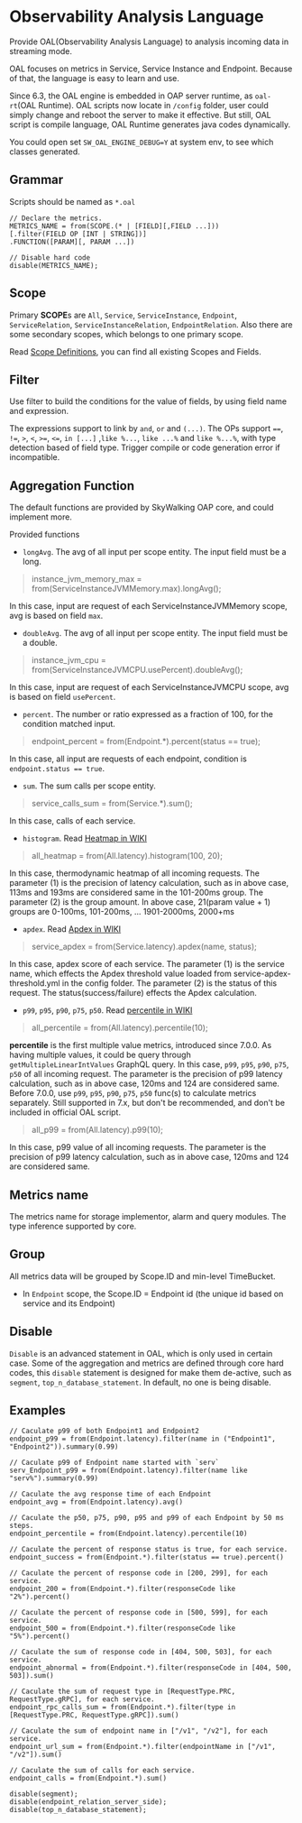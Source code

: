 # Observability Analysis Language
Provide OAL(Observability Analysis Language) to analysis incoming data in streaming mode. 

OAL focuses on metrics in Service, Service Instance and Endpoint. Because of that, the language is easy to 
learn and use.


Since 6.3, the OAL engine is embedded in OAP server runtime, as `oal-rt`(OAL Runtime).
OAL scripts now locate in `/config` folder, user could simply change and reboot the server to make it effective.
But still, OAL script is compile language, OAL Runtime generates java codes dynamically.

You could open set `SW_OAL_ENGINE_DEBUG=Y` at system env, to see which classes generated.

## Grammar
Scripts should be named as `*.oal`
```
// Declare the metrics.
METRICS_NAME = from(SCOPE.(* | [FIELD][,FIELD ...]))
[.filter(FIELD OP [INT | STRING])]
.FUNCTION([PARAM][, PARAM ...])

// Disable hard code 
disable(METRICS_NAME);
```

## Scope
Primary **SCOPE**s are `All`, `Service`, `ServiceInstance`, `Endpoint`, `ServiceRelation`, `ServiceInstanceRelation`, `EndpointRelation`.
Also there are some secondary scopes, which belongs to one primary scope. 

Read [Scope Definitions](scope-definitions.md), you can find all existing Scopes and Fields.


## Filter
Use filter to build the conditions for the value of fields, by using field name and expression. 

The expressions support to link by `and`, `or` and `(...)`. 
The OPs support `==`, `!=`, `>`, `<`, `>=`, `<=`, `in [...]` ,`like %...`, `like ...%` and `like %...%`, with type detection based of field type. Trigger compile
 or code generation error if incompatible. 

## Aggregation Function
The default functions are provided by SkyWalking OAP core, and could implement more. 

Provided functions
- `longAvg`. The avg of all input per scope entity. The input field must be a long.
> instance_jvm_memory_max = from(ServiceInstanceJVMMemory.max).longAvg();

In this case, input are request of each ServiceInstanceJVMMemory scope, avg is based on field `max`.
- `doubleAvg`. The avg of all input per scope entity. The input field must be a double.
> instance_jvm_cpu = from(ServiceInstanceJVMCPU.usePercent).doubleAvg();

In this case, input are request of each ServiceInstanceJVMCPU scope, avg is based on field `usePercent`.
- `percent`. The number or ratio expressed as a fraction of 100, for the condition matched input.
> endpoint_percent = from(Endpoint.*).percent(status == true);

In this case, all input are requests of each endpoint, condition is `endpoint.status == true`.
- `sum`. The sum calls per scope entity.
> service_calls_sum = from(Service.*).sum();

In this case, calls of each service. 

- `histogram`. Read [Heatmap in WIKI](https://en.wikipedia.org/wiki/Heat_map)
> all_heatmap = from(All.latency).histogram(100, 20);

In this case, thermodynamic heatmap of all incoming requests. 
The parameter (1) is the precision of latency calculation, such as in above case, 113ms and 193ms are considered same in the 101-200ms group.
The parameter (2) is the group amount. In above case, 21(param value + 1) groups are 0-100ms, 101-200ms, ... 1901-2000ms, 2000+ms 

- `apdex`. Read [Apdex in WIKI](https://en.wikipedia.org/wiki/Apdex)
> service_apdex = from(Service.latency).apdex(name, status);

In this case, apdex score of each service.
The parameter (1) is the service name, which effects the Apdex threshold value loaded from service-apdex-threshold.yml in the config folder.
The parameter (2) is the status of this request. The status(success/failure) effects the Apdex calculation.

- `p99`, `p95`, `p90`, `p75`, `p50`. Read [percentile in WIKI](https://en.wikipedia.org/wiki/Percentile)
> all_percentile = from(All.latency).percentile(10);

**percentile** is the first multiple value metrics, introduced since 7.0.0. As having multiple values, it could be query through `getMultipleLinearIntValues` GraphQL query.
In this case, `p99`, `p95`, `p90`, `p75`, `p50` of all incoming request. The parameter is the precision of p99 latency calculation, such as in above case, 120ms and 124 are considered same.
Before 7.0.0, use `p99`, `p95`, `p90`, `p75`, `p50` func(s) to calculate metrics separately. Still supported in 7.x, but don't be recommended, and don't be included in official OAL script. 
> all_p99 = from(All.latency).p99(10);

In this case, p99 value of all incoming requests. The parameter is the precision of p99 latency calculation, such as in above case, 120ms and 124 are considered same.

## Metrics name
The metrics name for storage implementor, alarm and query modules. The type inference supported by core.

## Group
All metrics data will be grouped by Scope.ID and min-level TimeBucket. 

- In `Endpoint` scope, the Scope.ID = Endpoint id (the unique id based on service and its Endpoint)

## Disable
`Disable` is an advanced statement in OAL, which is only used in certain case.
Some of the aggregation and metrics are defined through core hard codes,
this `disable` statement is designed for make them de-active,
such as `segment`, `top_n_database_statement`.
In default, no one is being disable.

## Examples
```
// Caculate p99 of both Endpoint1 and Endpoint2
endpoint_p99 = from(Endpoint.latency).filter(name in ("Endpoint1", "Endpoint2")).summary(0.99)

// Caculate p99 of Endpoint name started with `serv`
serv_Endpoint_p99 = from(Endpoint.latency).filter(name like "serv%").summary(0.99)

// Caculate the avg response time of each Endpoint
endpoint_avg = from(Endpoint.latency).avg()

// Caculate the p50, p75, p90, p95 and p99 of each Endpoint by 50 ms steps.
endpoint_percentile = from(Endpoint.latency).percentile(10)

// Caculate the percent of response status is true, for each service.
endpoint_success = from(Endpoint.*).filter(status == true).percent()

// Caculate the percent of response code in [200, 299], for each service.
endpoint_200 = from(Endpoint.*).filter(responseCode like "2%").percent()

// Caculate the percent of response code in [500, 599], for each service.
endpoint_500 = from(Endpoint.*).filter(responseCode like "5%").percent()

// Caculate the sum of response code in [404, 500, 503], for each service.
endpoint_abnormal = from(Endpoint.*).filter(responseCode in [404, 500, 503]).sum()

// Caculate the sum of request type in [RequestType.PRC, RequestType.gRPC], for each service.
endpoint_rpc_calls_sum = from(Endpoint.*).filter(type in [RequestType.PRC, RequestType.gRPC]).sum()

// Caculate the sum of endpoint name in ["/v1", "/v2"], for each service.
endpoint_url_sum = from(Endpoint.*).filter(endpointName in ["/v1", "/v2"]).sum()

// Caculate the sum of calls for each service.
endpoint_calls = from(Endpoint.*).sum()

disable(segment);
disable(endpoint_relation_server_side);
disable(top_n_database_statement);
```
